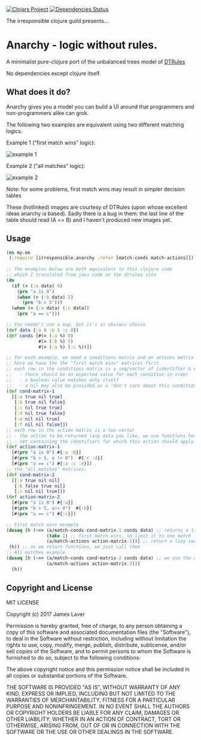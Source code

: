 [![Clojars Project](https://img.shields.io/clojars/v/irresponsible/anarchy.svg)](https://clojars.org/irresponsible/anarchy)
[![Dependencies Status](https://jarkeeper.com/irresponsible/anarchy/status.svg)](https://jarkeeper.com/irresponsible/anarchy)

The irresponsible clojure guild presents...

# Anarchy - logic without rules.

A minimalist pure-clojure port of the unbalanced trees model of [DTRules](http://www.dtrules.com/)

No dependencies except clojure itself.

## What does it do?

Anarchy gives you a model you can build a UI around that programmers and non-programmers alike can grok.

The following  two examples are equivalent using two different matching logics.

Example 1 ("first match wins" logic):

![example 1](http://www.dtrules.com/newsite/wp-content/uploads/2012/07/first1.png)

Example 2 ("all matches" logic):

![example 2](http://www.dtrules.com/newsite/wp-content/uploads/2012/07/all.png)

Note: for some problems, first match wins may result in simpler decision tables

These (hotlinked) images are courtesy of DTRules (upon whose excellent ideas anarchy is based).
Sadly there is a bug in them: the last line of the table should read (A == B) and I haven't produced new images yet.

## Usage

```clojure
(ns my.ns
 (:require [irresponsible.anarchy :refer [match-conds match-actions]]))
 
;; The examples below are both equivalent to this clojure code
;; which I translated from java code on the dtrules site
(do
  (if (= (:a data) 0)
    (prn "a is 0")
    (when (> (:b data) 5)
      (prn "b > 5")))
  (when (= (:a data) (:c data))
    (prn "a == c")))

;; You needn't use a map, but it's an obvious choice
(def data {:a 0 :b 5 :c 0})
(def conds [#(= (:a %) 0)
            #(> (:b %) 5)
            #(= (:a %) (:c %))])

;; for each example, we need a conditions matrix and an actions matrix
;; here we have the the "first match wins" matrices first
;; each row in the conditions matrix is a seq/vector of [identifier & expected]
;;   - there should be an expected value for each condition in order
;;   - a boolean value matches only itself
;;   - a nil may also be provided as a "don't care about this condition" value
(def cond-matrix-1
  [[:a true nil true]
   [:b true nil false]
   [:c nil true true]
   [:d nil true false]
   [:e nil nil true]
   [:f nil nil false]])
;; each row in the action matrix is a two vector
;; - the action to be returned (any data you like, we use functions here)
;; - set containing the identifiers for which this action should apply
(def action-matrix-1
  [#(prn "a is 0") #{:a :b}]
  [#(prn "b > 5, a != 0")  #{:c :d}]
  [#(prn "a == c") #{:a :c :e}])
;; the "all matches" matrices:
(def cond-matrix-2
  [[:a true nil nil]
   [:b false true nil]
   [:c nil nil true]])
(def action-matrix-2
  [#(prn "a is 0") #{:a}]
  [#(prn "b > 5, a!= 0")  #{:b}]
  [#(prn "a == c") #{:c}])

;; First match wins example
(doseq [h (->> (a/match-conds cond-matrix-1 conds data) ;; returns a lazy seq
               (take 1) ;; first match wins, so limit it to one match
               (a/match-actions action-matrix-1))] ;; return a lazy seq of all actions implied by that match
 (h)) ;; as we return functions, we just call them
;; All matches example
(doseq [h (->> (a/match-conds cond-matrix-2 conds data) ;; we use the whole lazy seq this time
               (a/match-actions action-matrix-2))]
  (h))
```

## Copyright and License

MIT LICENSE

Copyright (c) 2017 James Laver

Permission is hereby granted, free of charge, to any person obtaining a copy of this software and associated documentation files (the "Software"), to deal in the Software without restriction, including without limitation the rights to use, copy, modify, merge, publish, distribute, sublicense, and/or sell copies of the Software, and to permit persons to whom the Software is furnished to do so, subject to the following conditions:

The above copyright notice and this permission notice shall be included in all copies or substantial portions of the Software.

THE SOFTWARE IS PROVIDED "AS IS", WITHOUT WARRANTY OF ANY KIND, EXPRESS OR IMPLIED, INCLUDING BUT NOT LIMITED TO THE WARRANTIES OF MERCHANTABILITY, FITNESS FOR A PARTICULAR PURPOSE AND NONINFRINGEMENT. IN NO EVENT SHALL THE AUTHORS OR COPYRIGHT HOLDERS BE LIABLE FOR ANY CLAIM, DAMAGES OR OTHER LIABILITY, WHETHER IN AN ACTION OF CONTRACT, TORT OR OTHERWISE, ARISING FROM, OUT OF OR IN CONNECTION WITH THE SOFTWARE OR THE USE OR OTHER DEALINGS IN THE SOFTWARE.


